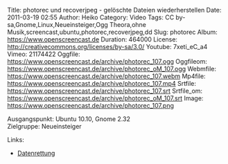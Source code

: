 Title: photorec und recoverjpeg - gelöschte Dateien wiederherstellen
Date: 2011-03-19 02:55
Author: Heiko
Category: Video
Tags: CC by-sa,Gnome,Linux,Neueinsteiger,Ogg Theora,ohne Musik,screencast,ubuntu,photorec,recoverjpeg,dd
Slug: photorec
Album: https://www.openscreencast.de
Duration: 464000
License: http://creativecommons.org/licenses/by-sa/3.0/
Youtube: 7xeti_eC_a4
Vimeo: 21174422
Oggfile: https://www.openscreencast.de/archive/photorec_107.ogg
Oggfileom: https://www.openscreencast.de/archive/photorec_oM_107.ogg
Webmfile: https://www.openscreencast.de/archive/photorec_107.webm
Mp4file: https://www.openscreencast.de/archive/photorec_107.mp4
Srtfile: https://www.openscreencast.de/archive/photorec_107.srt
Srtfile_om: https://www.openscreencast.de/archive/photorec_oM_107.srt
Image: https://www.openscreencast.de/archive/photorec_107.png

Ausgangspunkt: Ubuntu 10.10, Gnome 2.32  
Zielgruppe: Neueinsteiger  

Links:

  * [Datenrettung](http://wiki.ubuntuusers.de/Datenrettung)

